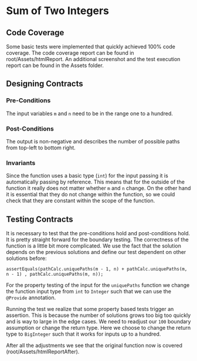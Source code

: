 # Sum of Two Integers

## Code Coverage

Some basic tests were implemented that quickly achieved 100% code coverage.
The code coverage report can be found in root/Assets/htmlReport. An additional screenshot and
the test execution report can be found in the Assets folder.

## Designing Contracts

### Pre-Conditions
The input variables `m` and `n` need to be in the range one to a hundred.

### Post-Conditions
The output is non-negative and describes the number of possible paths from top-left
to bottom right.

### Invariants
Since the function uses a basic type (`int`) for the input passing it is automatically 
passing by reference. This means that for the outside of the function it really does
not matter whether `m` and `n` change. On the other hand it is essential that they do not
change within the function, so we could check that they are constant within the scope
of the function.

## Testing Contracts
It is necessary to test that the pre-conditions hold and post-conditions hold. It is
pretty straight forward for the boundary testing. The correctness of the function is
a little bit more complicated. We use the fact that the solution depends on the previous
solutions and define our test dependent on other solutions before:

`assertEquals(pathCalc.uniquePaths(m - 1, n) + pathCalc.uniquePaths(m, n - 1) ,
pathCalc.uniquePaths(m, n));`

For the property testing of the input for the `uniquePaths` function we change the function
input type from `int` to `Integer` such that we can use the `@Provide` annotation.

Running the test we realize that some property based tests trigger an assertion.
This is because the number of solutions grows too big too quickly and is way to large
in the edge cases. We need to readjust our `100` boundary assumption or change the return type.
Here we choose to change the return type to `BigInteger` such that it works for inputs
up to a hundred.

After all the adjustments we see that the original function now is covered (root/Assets/htmlReportAfter).